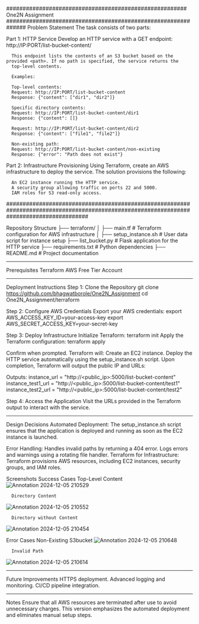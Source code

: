 #######################################################  One2N Assignment  ##############################################################
Problem Statement
      The task consists of two parts:

Part 1: HTTP Service
      Develop an HTTP service with a GET endpoint:
      http://IP:PORT/list-bucket-content/<path>
      
      This endpoint lists the contents of an S3 bucket based on the provided <path>. If no path is specified, the service returns the 
      top-level contents.

      Examples:

      Top-level contents:
      Request: http://IP:PORT/list-bucket-content
      Response: {"content": ["dir1", "dir2"]}

      Specific directory contents:
      Request: http://IP:PORT/list-bucket-content/dir1
      Response: {"content": []}

      Request: http://IP:PORT/list-bucket-content/dir2
      Response: {"content": ["file1", "file2"]}

      Non-existing path:
      Request: http://IP:PORT/list-bucket-content/non-existing
      Response: {"error": "Path does not exist"}

Part 2: Infrastructure Provisioning
      Using Terraform, create an AWS infrastructure to deploy the service. The solution provisions the following:

      An EC2 instance running the HTTP service.
      A security group allowing traffic on ports 22 and 5000.
      IAM roles for S3 read-only access.
      
#########################################################################################################################################

Repository Structure
      ├── terraform/
      │   ├── main.tf               # Terraform configuration for AWS infrastructure
      │   ├── setup_instance.sh     # User data script for instance setup
      ├── list_bucket.py            # Flask application for the HTTP service
      ├── requirements.txt          # Python dependencies
      ├── README.md                 # Project documentation
_________________________________________________________________________________________________________________________________________

Prerequisites
      Terraform
      AWS Free Tier Account
_________________________________________________________________________________________________________________________________________
      
Deployment Instructions
Step 1: Clone the Repository
      git clone https://github.com/bhagwatborole/One2N_Assignment
      cd One2N_Assignment/terraform
      
Step 2: Configure AWS Credentials
      Export your AWS credentials:
      export AWS_ACCESS_KEY_ID=your-access-key
      export AWS_SECRET_ACCESS_KEY=your-secret-key
      
Step 3: Deploy Infrastructure
      Initialize Terraform:
      terraform init
      Apply the Terraform configuration:
      terraform apply
      
Confirm when prompted. Terraform will:
      Create an EC2 instance.
      Deploy the HTTP service automatically using the setup_instance.sh script.
      Upon completion, Terraform will output the public IP and URLs:

Outputs:
      instance_url = "http://<public_ip>:5000/list-bucket-content"
      instance_test1_url = "http://<public_ip>:5000/list-bucket-content/test1"
      instance_test2_url = "http://<public_ip>:5000/list-bucket-content/test2"
      
Step 4: Access the Application
      Visit the URLs provided in the Terraform output to interact with the service.
_________________________________________________________________________________________________________________________________________

Design Decisions
Automated Deployment:
      The setup_instance.sh script ensures that the application is deployed and running as soon as the EC2 instance is launched.

Error Handling:
      Handles invalid paths by returning a 404 error.
Logs errors and warnings using a rotating file handler.
      Terraform for Infrastructure:
Terraform provisions AWS resources, including EC2 instances, security groups, and IAM roles.

Screenshots
Success Cases
      Top-Level Content
![Annotation 2024-12-05 210529](https://github.com/user-attachments/assets/3c5ddb67-8dd8-47eb-98ba-93be16c79bee)

      Directory Content
![Annotation 2024-12-05 210552](https://github.com/user-attachments/assets/0ef87923-2a7f-430e-80bd-7addfe252fd3)

      Directory without Content
![Annotation 2024-12-05 210454](https://github.com/user-attachments/assets/6f9c3342-976c-4727-b6fd-fa58580494e4)

Error Cases
      Non-Existing S3bucket
![Annotation 2024-12-05 210648](https://github.com/user-attachments/assets/a41cbc9d-eebe-4590-9950-522bf89bfcfb)

      Invalid Path
![Annotation 2024-12-05 210614](https://github.com/user-attachments/assets/90a9c973-9779-4623-88fb-3dbe1d3c3eef)

_________________________________________________________________________________________________________________________________________

Future Improvements
      HTTPS deployment.
      Advanced logging and monitoring.
      CI/CD pipeline integration.

_________________________________________________________________________________________________________________________________________

Notes
      Ensure that all AWS resources are terminated after use to avoid unnecessary charges.
      This version emphasizes the automated deployment and eliminates manual setup steps.
